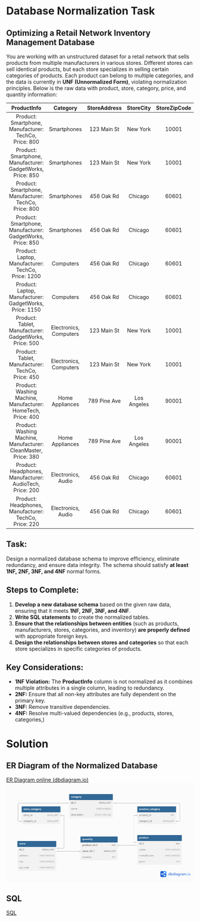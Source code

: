 # Database Normalization Task

## Optimizing a Retail Network Inventory Management Database
You are working with an unstructured dataset for a retail network that sells products from multiple manufacturers in various stores. Different stores can sell identical products, but each store specializes in selling certain categories of products. Each product can belong to multiple categories, and the data is currently in **UNF (Unnormalized Form)**, violating normalization principles. Below is the raw data with product, store, category, price, and quantity information:

|ProductInfo|Category|StoreAddress|StoreCity|StoreZipCode|Quantity|
|:---:|:---:|:---:|:---:|:---:|:---:|
Product: Smartphone, Manufacturer: TechCo, Price: 800|Smartphones|123 Main St|New York|10001|10|
Product: Smartphone, Manufacturer: GadgetWorks, Price: 850|Smartphones|123 Main St|New York|10001|5|
Product: Smartphone, Manufacturer: TechCo, Price: 800|Smartphones|456 Oak Rd|Chicago|60601|7|
Product: Smartphone, Manufacturer: GadgetWorks, Price: 850|Smartphones|456 Oak Rd|Chicago|60601|12|
Product: Laptop, Manufacturer: TechCo, Price: 1200|Computers|456 Oak Rd|Chicago|60601|7|
Product: Laptop, Manufacturer: GadgetWorks, Price: 1150|Computers|456 Oak Rd|Chicago|60601|10|
Product: Tablet, Manufacturer: GadgetWorks, Price: 500|Electronics, Computers|123 Main St|New York|10001|15|
Product: Tablet, Manufacturer: TechCo, Price: 450|Electronics, Computers|123 Main St|New York|10001|20|
Product: Washing Machine, Manufacturer: HomeTech, Price: 400|Home Appliances|789 Pine Ave|Los Angeles|90001|25|
Product: Washing Machine, Manufacturer: CleanMaster, Price: 380|Home Appliances|789 Pine Ave|Los Angeles|90001|30|
Product: Headphones, Manufacturer: AudioTech, Price: 200|Electronics, Audio|456 Oak Rd|Chicago|60601|50|
Product: Headphones, Manufacturer: TechCo, Price: 220|Electronics, Audio|456 Oak Rd|Chicago|60601|40|

## Task:
Design a normalized database schema to improve efficiency, eliminate redundancy, and ensure data integrity. The schema should satisfy **at least 1NF, 2NF, 3NF, and 4NF** normal forms.

## Steps to Complete:
1. **Develop a new database schema** based on the given raw data, ensuring that it meets **1NF, 2NF, 3NF, and 4NF**.
2. **Write SQL statements** to create the normalized tables.
3. **Ensure that the relationships between entities** (such as products, manufacturers, stores, categories, and inventory) **are properly defined** with appropriate foreign keys.
4. **Design the relationships between stores and categories** so that each store specializes in specific categories of products.

## Key Considerations:
- **1NF Violation:** The **ProductInfo** column is not normalized as it combines multiple attributes in a single column, leading to redundancy.
- **2NF:** Ensure that all non-key attributes are fully dependent on the primary key.
- **3NF:** Remove transitive dependencies.
- **4NF:** Resolve multi-valued dependencies (e.g., products, stores, categories,)

# Solution

## ER Diagram of the Normalized Database
[ER Diagram online (dbdiagram.io)](https://dbdiagram.io/d/67b0a222263d6cf9a043af3a)
![ER Diagram](ER_diagram.png)

## SQL
[SQL](./sql/)